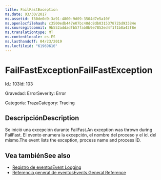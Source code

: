 ```yaml
---
title: FailFastException
ms.date: 03/30/2017
ms.assetid: f30de0d9-3a91-4800-9d09-3504d7e5a10f
ms.openlocfilehash: c3500edb447e07bc48dc8db031537872bd93384e
ms.sourcegitcommit: 9b552addadfb57fab0b9e7852ed4f1f1b8a42f8e
ms.translationtype: MT
ms.contentlocale: es-ES
ms.lasthandoff: 04/23/2019
ms.locfileid: "61969616"
---
```

# <a name="failfastexception"></a><span data-ttu-id="50bb9-102">FailFastException</span><span class="sxs-lookup"><span data-stu-id="50bb9-102">FailFastException</span></span>
<span data-ttu-id="50bb9-103">Id.: 103</span><span class="sxs-lookup"><span data-stu-id="50bb9-103">Id: 103</span></span>  
  
 <span data-ttu-id="50bb9-104">Gravedad: Error</span><span class="sxs-lookup"><span data-stu-id="50bb9-104">Severity: Error</span></span>  
  
 <span data-ttu-id="50bb9-105">Categoría: Traza</span><span class="sxs-lookup"><span data-stu-id="50bb9-105">Category: Tracing</span></span>  
  
## <a name="description"></a><span data-ttu-id="50bb9-106">Descripción</span><span class="sxs-lookup"><span data-stu-id="50bb9-106">Description</span></span>  
 <span data-ttu-id="50bb9-107">Se inició una excepción durante FailFast.</span><span class="sxs-lookup"><span data-stu-id="50bb9-107">An exception was thrown during FailFast.</span></span> <span data-ttu-id="50bb9-108">El evento enumera la excepción, el nombre del proceso y el id. del mismo.</span><span class="sxs-lookup"><span data-stu-id="50bb9-108">The event lists the exception, process name and process ID.</span></span>  
  
## <a name="see-also"></a><span data-ttu-id="50bb9-109">Vea también</span><span class="sxs-lookup"><span data-stu-id="50bb9-109">See also</span></span>

- [<span data-ttu-id="50bb9-110">Registro de eventos</span><span class="sxs-lookup"><span data-stu-id="50bb9-110">Event Logging</span></span>](../../../../../docs/framework/wcf/diagnostics/event-logging/index.md)
- [<span data-ttu-id="50bb9-111">Referencia general de eventos</span><span class="sxs-lookup"><span data-stu-id="50bb9-111">Events General Reference</span></span>](../../../../../docs/framework/wcf/diagnostics/event-logging/events-general-reference.md)
